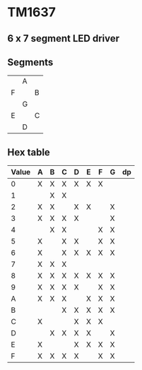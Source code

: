 # TM1637
## 6 x 7 segment LED driver

## Segments
||||
| - | - | - |
|   | A |   |
| F |   | B |
|   | G |   |
| E |   | C |
|   | D |   |

## Hex table

| Value | A | B | C | D | E | F | G | dp |
| ----- | - | - | - | - | - | - | - | -- |
| 0     | X | X | X | X | X | X |   |    |
| 1     |   | X | X |   |   |   |   |    |
| 2     | X | X |   | X | X |   | X |    |
| 3     | X | X | X | X |   |   | X |    |
| 4     |   | X | X |   |   | X | X |    |
| 5     | X |   | X | X |   | X | X |    |
| 6     | X |   | X | X | X | X | X |    |
| 7     | X | X | X |   |   |   |   |    |
| 8     | X | X | X | X | X | X | X |    |
| 9     | X | X | X | X |   | X | X |    |
| A     | X | X | X |   | X | X | X |    |
| B     |   |   | X | X | X | X | X |    |
| C     | X |   |   | X | X | X |   |    |
| D     |   | X | X | X | X |   | X |    |
| E     | X |   |   | X | X | X | X |    |
| F     | X | X | X | X |   | X | X |    |


